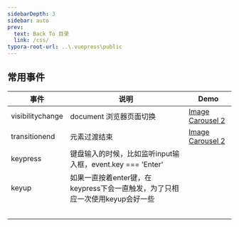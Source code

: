 ```yaml
---
sidebarDepth: 3
sidebar: auto
prev:
  text: Back To 目录
  link: /css/
typora-root-url: ..\.vuepress\public
---
```




## 常用事件

| 事件             | 说明                                                         | Demo                                                         |
| ---------------- | ------------------------------------------------------------ | ------------------------------------------------------------ |
| visibilitychange | document 浏览器页面切换                                      | [Image Carousel 2](https://q10viking.github.io/minifrontendproject/22%20Image%20Carousel.html) |
| transitionend    | 元素过渡结束                                                 | [Image Carousel 2](https://q10viking.github.io/minifrontendproject/22%20Image%20Carousel.html) |
| keypress         | 键盘输入的时候，比如监听input输入框，event.key === 'Enter'   |                                                              |
| keyup            | 如果一直按着enter键，在keypress下会一直触发，为了只相应一次使用keyup会好一些 |                                                              |
|                  |                                                              |                                                              |
|                  |                                                              |                                                              |
|                  |                                                              |                                                              |
|                  |                                                              |                                                              |
|                  |                                                              |                                                              |

